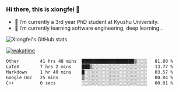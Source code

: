 ### Hi there, this is xiongfei 👋


- 🔭 I’m currently a 3rd year PhD student at Kyushu University.
- 🌱 I’m currently learning software engineering, deep learning...

<!--
**X1on9f31/X1on9f31** is a ✨ _special_ ✨ repository because its `README.md` (this file) appears on your GitHub profile.
Here are some ideas to get you started:
-->

![Xiongfei's GitHub stats](https://github-readme-stats.vercel.app/api?username=X1on9f31)


[![wakatime](https://wakatime.com/badge/user/9e8d5516-d162-43e7-9563-87295d455a71.svg)](https://wakatime.com/@9e8d5516-d162-43e7-9563-87295d455a71)

<!--START_SECTION:waka-->

```txt
Other        41 hrs 48 mins  ████████████████████▒░░░░   81.80 %
LaTeX        7 hrs 2 mins    ███▒░░░░░░░░░░░░░░░░░░░░░   13.77 %
Markdown     1 hr 49 mins    █░░░░░░░░░░░░░░░░░░░░░░░░   03.57 %
Google Doc   25 mins         ▒░░░░░░░░░░░░░░░░░░░░░░░░   00.84 %
C++          0 secs          ░░░░░░░░░░░░░░░░░░░░░░░░░   00.01 %
```

<!--END_SECTION:waka-->

